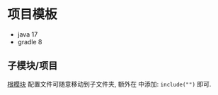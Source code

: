 # 项目模板

- java 17
- gradle 8

## 子模块/项目

[根模块](build.gradle.kts)  配置文件可随意移动到子文件夹, 额外在 [](settings.gradle.kts) 中添加: `include("")` 即可.
